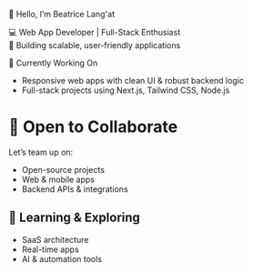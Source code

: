👋 Hello, I’m Beatrice Lang'at

💻 Web App Developer | Full-Stack Enthusiast  
🚀 Building scalable, user-friendly applications  

🔭 Currently Working On  
- Responsive web apps with clean UI & robust backend logic  
- Full-stack projects using Next.js, Tailwind CSS, Node.js  

# 🤝 Open to Collaborate  
Let’s team up on:  
- Open-source projects  
- Web & mobile apps  
- Backend APIs & integrations  

## 🌱 Learning & Exploring  
- SaaS architecture  
- Real-time apps  
- AI & automation tools  

  

